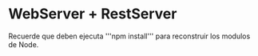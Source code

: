 # WebServer + RestServer

Recuerde que deben ejecuta  '''npm install''' para reconstruir los modulos de Node.